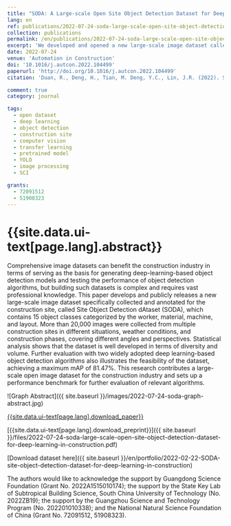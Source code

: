 ```yaml
---
title: "SODA: A Large-scale Open Site Object Detection Dataset for Deep Learning in Construction"
lang: en
ref: publications/2022-07-24-soda-large-scale-open-site-object-detection-dataset-for-deep-learning-in-construction
collection: publications
permalink: /en/publications/2022-07-24-soda-large-scale-open-site-object-detection-dataset-for-deep-learning-in-construction
excerpt: 'We developed and opened a new large-scale image dataset called Site Object Detection dAtaset (SODA) for construction, which contains 15 object classes and more than 20,000 images. Analysis shows that the dataset is well developed in terms of diversity and volume and improves the performance of YOLO to a maximum mAP of 81.47%'
date: 2022-07-24
venue: 'Automation in Construction'
doi: '10.1016/j.autcon.2022.104499'
paperurl: 'http://doi.org/10.1016/j.autcon.2022.104499'
citation: 'Duan, R., Deng, H., Tian, M. Deng, Y.C., Lin, J.R. (2022). SODA: A Large-scale Open Site Object Detection Dataset for Deep Learning in Construction. <i>Automation in Construction</i>, 142, 104499. doi: 10.1016/j.autcon.2022.104499'

comment: true
category: journal

tags: 
  - open dataset
  - deep learning
  - object detection
  - construction site
  - computer vision
  - transfer learning
  - pretrained model
  - YOLO
  - image processing
  - SCI

grants:
  - 72091512
  - 51908323
---
```



{{site.data.ui-text[page.lang].abstract}}
====

Comprehensive image datasets can benefit the construction industry in terms of serving as the basis for generating deep-learning-based object detection models and testing the performance of object detection algorithms, but building such datasets is complex and requires vast professional knowledge. This paper develops and publicly releases a new large-scale image dataset specifically collected and annotated for the construction site, called Site Object Detection dAtaset (SODA), which contains 15 object classes categorized by the worker, material, machine, and layout. More than 20,000 images were collected from multiple construction sites in different situations, weather conditions, and construction phases, covering different angles and perspectives. Statistical analysis shows that the dataset is well developed in terms of diversity and volume. Further evaluation with two widely adopted deep learning-based object detection algorithms also illustrates the feasibility
of the dataset, achieving a maximum mAP of 81.47%. This research contributes a large-scale open image dataset for the construction industry and sets up a performance benchmark for further evaluation of relevant algorithms. 

![Graph Abstract]({{ site.baseurl }}/images/2022-07-24-soda-graph-abstract.jpg)

[{{site.data.ui-text[page.lang].download_paper}}]({{page.paperurl}})

[{{site.data.ui-text[page.lang].download_preprint}}]({{ site.baseurl }}/files/2022-07-24-soda-large-scale-open-site-object-detection-dataset-for-deep-learning-in-construction.pdf)

[Download dataset here]({{ site.baseurl }}/en/portfolio/2022-02-22-SODA-site-object-detection-dataset-for-deep-learning-in-construction)

The authors would like to acknowledge the support by Guangdong Science Foundation (Grant No. 2022A1515010174); the support by the State Key Lab of Subtropical Building Science, South China University of Technology (No. 2022ZB19); the support by the Guangzhou Science and Technology Program (No. 202201010338); and the National Natural Science Foundation of China (Grant No. 72091512, 51908323). 